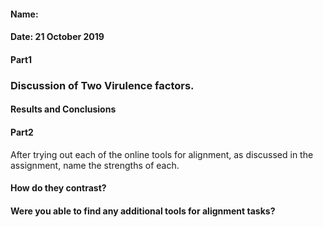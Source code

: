 #### Name:
#### Date: 21 October 2019

#### Part1
### Discussion of Two Virulence factors.





#### Results and Conclusions

#### Part2

After trying out each of the online tools for alignment, as discussed in the assignment, name the strengths of each.


#### How do they contrast?

#### Were you able to find any additional tools for alignment tasks?
